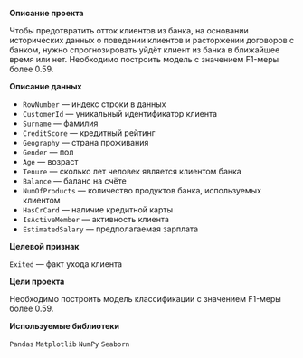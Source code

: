 **Описание проекта**

Чтобы предотвратить отток клиентов из банка, на основании исторических данных о поведении клиентов и расторжении договоров с банком, нужно спрогнозировать уйдёт клиент из банка в ближайшее время или нет. Необходимо построить модель с значением F1-меры более 0.59. 

**Описание данных**

* ```RowNumber``` — индекс строки в данных
* ```CustomerId``` — уникальный идентификатор клиента
* ```Surname``` — фамилия
* ```CreditScore``` — кредитный рейтинг
* ```Geography``` — страна проживания
* ```Gender``` — пол
* ```Age``` — возраст
* ```Tenure``` — сколько лет человек является клиентом банка
* ```Balance``` — баланс на счёте
* ```NumOfProducts``` — количество продуктов банка, используемых клиентом
* ```HasCrCard``` — наличие кредитной карты
* ```IsActiveMember``` — активность клиента
* ```EstimatedSalary``` — предполагаемая зарплата

**Целевой признак**

```Exited``` — факт ухода клиента

**Цели проекта**

Необходимо построить модель классификации с значением F1-меры более 0.59. 

**Используемые библиотеки** 

```Pandas```  ```Matplotlib```  ```NumPy```  ```Seaborn```
